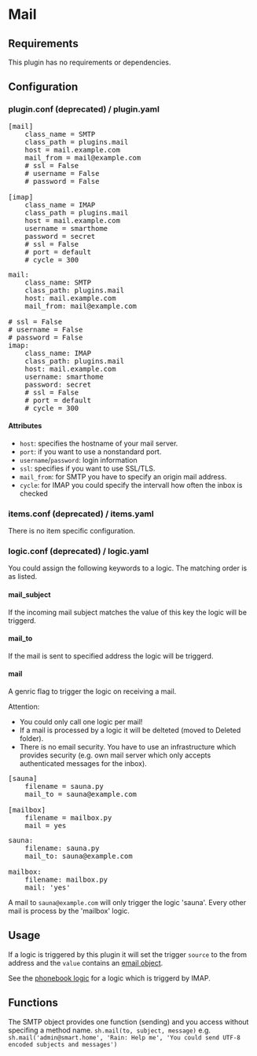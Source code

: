 # Mail

## Requirements

This plugin has no requirements or dependencies.

## Configuration

### plugin.conf (deprecated) / plugin.yaml

<pre>
[mail]
    class_name = SMTP
    class_path = plugins.mail
    host = mail.example.com
    mail_from = mail@example.com
    # ssl = False
    # username = False
    # password = False

[imap]
    class_name = IMAP
    class_path = plugins.mail
    host = mail.example.com
    username = smarthome
    password = secret
    # ssl = False
    # port = default
    # cycle = 300
</pre>

<pre>
mail:
    class_name: SMTP
    class_path: plugins.mail
    host: mail.example.com
    mail_from: mail@example.com

# ssl = False
# username = False
# password = False
imap:
    class_name: IMAP
    class_path: plugins.mail
    host: mail.example.com
    username: smarthome
    password: secret
    # ssl = False
    # port = default
    # cycle = 300
</pre>

#### Attributes
  * `host`: specifies the hostname of your mail server.
  * `port`: if you want to use a nonstandard port.
  * `username`/`password`: login information
  * `ssl`: specifies if you want to use SSL/TLS.
  * `mail_from`: for SMTP you have to specify an origin mail address.
  * `cycle`: for IMAP you could specify the intervall how often the inbox is checked

### items.conf (deprecated) / items.yaml

There is no item specific configuration.

### logic.conf (deprecated) / logic.yaml

You could assign the following keywords to a logic. The matching order is as listed.

#### mail_subject
If the incoming mail subject matches the value of this key the logic will be triggerd.

#### mail_to
If the mail is sent to specified address the logic will be triggerd.

#### mail
A genric flag to trigger the logic on receiving a mail.

Attention:
   * You could only call one logic per mail!
   * If a mail is processed by a logic it will be delteted (moved to Deleted folder).
   * There is no email security. You have to use an infrastructure which provides security (e.g. own mail server which only accepts authenticated messages for the inbox).

<pre>
[sauna]
    filename = sauna.py
    mail_to = sauna@example.com

[mailbox]
    filename = mailbox.py
    mail = yes
</pre>

<pre>
sauna:
    filename: sauna.py
    mail_to: sauna@example.com

mailbox:
    filename: mailbox.py
    mail: 'yes'
</pre>

A mail to `sauna@example.com` will only trigger the logic 'sauna'. Every other mail is process by the 'mailbox' logic.

## Usage
If a logic is triggered by this plugin it will set the trigger `source` to the from address and the `value` contains an [email object](http://docs.python.org/2.6/library/email.message.html).

See the [phonebook logic](https://github.com/smarthomeNG/smarthome/wiki/Phonebook) for a logic which is triggerd by IMAP.

## Functions
The SMTP object provides one function (sending) and you access without specifing a method name.
`sh.mail(to, subject, message)` e.g. `sh.mail('admin@smart.home', 'Rain: Help me', 'You could send UTF-8 encoded subjects and messages')`
